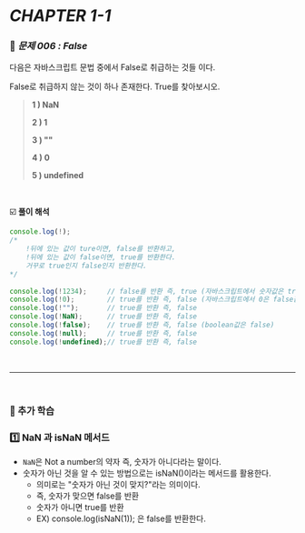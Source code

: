 # _CHAPTER 1-1_

###  :pencil: ​_문제 006 : False_

다음은 자바스크립트 문법 중에서 False로 취급하는 것들 이다.

False로 취급하지 않는 것이 하나 존재한다. True를 찾아보시오.

> **1 ) NaN**
>
> **2 ) 1**
>
> **3 ) ""**
>
> **4 ) 0**
>
> **5 ) undefined**

<br>

:ballot_box_with_check: **풀이 해석**

```javascript
console.log(!); 
/* 
	!뒤에 있는 값이 ture이면, false를 반환하고,
	!뒤에 있는 값이 false이면, true를 반환한다.
	거꾸로 true인지 false인지 반환한다.
*/
            
console.log(!1234); 	// false를 반환 즉, true (자바스크립트에서 숫자값은 true값)
console.log(!0); 		// true를 반환 즉, false (자바스크립트에서 0은 false값)
console.log(!"");		// true를 반환 즉, false
console.log(!NaN); 		// true를 반환 즉, false
console.log(!false);	// true를 반환 즉, false (boolean값은 false)
console.log(!null);   	// true를 반환 즉, false
console.log(!undefined);// true를 반환 즉, false        
```

<br>

---

<br>

### :diamond_shape_with_a_dot_inside: 추가 학습

###  :one: ​NaN 과 isNaN 메서드

- `NaN`은 Not a number의 약자 즉, 숫자가 아니다라는 말이다.
- 숫자가 아닌 것을 알 수 있는 방법으로는 isNaN()이라는 메서드를 활용한다.
  - 의미로는 "숫자가 아닌 것이 맞지?"라는 의미이다.
  - 즉, 숫자가 맞으면 false를 반환
  - 숫자가 아니면 true를 반환
  - EX) console.log(isNaN(1)); 은 false를 반환한다.